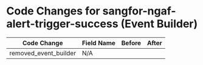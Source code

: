 # Code Changes for sangfor-ngaf-alert-trigger-success (Event Builder)

| Code Change | Field Name | Before | After |
|-------------|------------|--------|-------|
| removed_event_builder | N/A |  |  |